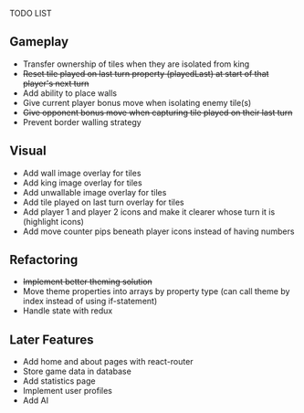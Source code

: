 TODO LIST

## Gameplay

* Transfer ownership of tiles when they are isolated from king
* ~~Reset tile played on last turn property (playedLast) at start of that player's next turn~~
* Add ability to place walls
* Give current player bonus move when isolating enemy tile(s)
* ~~Give opponent bonus move when capturing tile played on their last turn~~
* Prevent border walling strategy

## Visual

* Add wall image overlay for tiles
* Add king image overlay for tiles
* Add unwallable image overlay for tiles
* Add tile played on last turn overlay for tiles
* Add player 1 and player 2 icons and make it clearer whose turn it is (highlight icons)
* Add move counter pips beneath player icons instead of having numbers

## Refactoring

* ~~Implement better theming solution~~
* Move theme properties into arrays by property type (can call theme by index instead of using if-statement)
* Handle state with redux

## Later Features

* Add home and about pages with react-router
* Store game data in database
* Add statistics page
* Implement user profiles
* Add AI